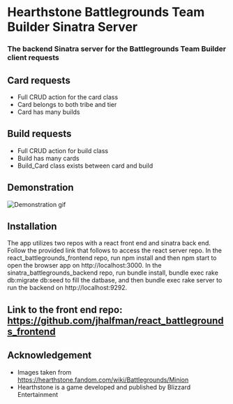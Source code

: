 # Hearthstone Battlegrounds Team Builder Sinatra Server
### The backend Sinatra server for the Battlegrounds Team Builder client requests
## Card requests
* Full CRUD action for the card class
* Card belongs to both tribe and tier
* Card has many builds
## Build requests
* Full CRUD action for build class
* Build has many cards
* Build_Card class exists between card and build

## Demonstration
![Demonstration gif](demonstration.gif)

## Installation
The app utilizes two repos with a react front end and sinatra back end.  Follow the provided link that follows to access the react server repo.  In the react_battlegrounds_frontend repo, run npm install and then npm start to open the browser app on http://localhost:3000.  In the sinatra_battlegrounds_backend repo, run bundle install, bundle exec rake db:migrate db:seed to fill the datbase, and then bundle exec rake server to run the backend on http://localhost:9292. 

## Link to the front end repo: https://github.com/jhalfman/react_battlegrounds_frontend

## Acknowledgement
* Images taken from https://hearthstone.fandom.com/wiki/Battlegrounds/Minion
* Hearthstone is a game developed and published by Blizzard Entertainment